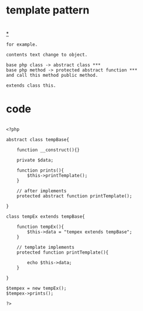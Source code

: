 # template pattern



# 

[*](http://d.hatena.ne.jp/shimooka/20141212/1418363698)

	for example.

	contents text change to object.

	base php class -> abstract class ***
	base php method -> protected abstract function ***
	and call this method public method.

	extends class this.




# code

```

<?php

abstract class tempBase{
	
	function __construct(){}

	private $data;

	function prints(){
		$this->printTemplate();
	}

	// after implements
	protected abstract function printTemplate();

}

class tempEx extends tempBase{
	
	function tempEx(){
		$this->data = "tempex extends tempBase";
	}

	// template implements
	protected function printTemplate(){

		echo $this->data;
	}

}

$tempex = new tempEx();
$tempex->prints();

?>

```

